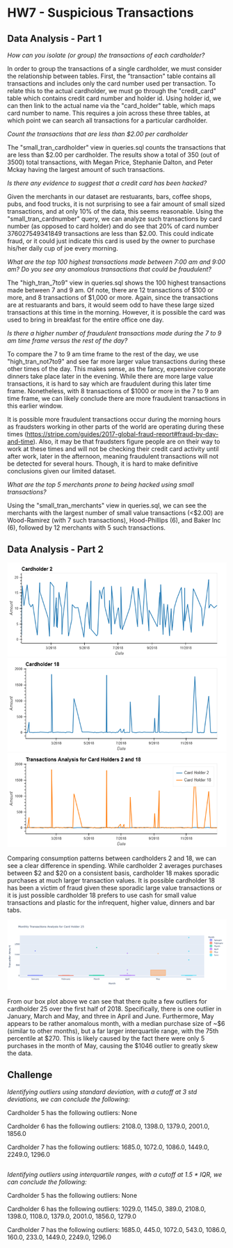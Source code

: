 # HW7 - Suspicious Transactions

## Data Analysis - Part 1

*How can you isolate (or group) the transactions of each cardholder?*

In order to group the transactions of a single cardholder, we must consider the relationship between tables. First, the "transaction" table contains all transactions and includes only the card number used per transaction. To relate this to the actual cardholder, we must go through the "credit_card" table which contains credit card number and holder id. Using holder id, we can then link to the actual name via the "card_holder" table, which maps card number to name. This requires a join across these three tables, at which point we can search all transactions for a particular cardholder.

*Count the transactions that are less than $2.00 per cardholder*

The "small_tran_cardholder" view in queries.sql counts the transactions that are less than $2.00 per cardholder. The results show a total of 350 (out of 3500) total transactions, with Megan Price, Stephanie Dalton, and Peter Mckay having the largest amount of such transactions.

*Is there any evidence to suggest that a credit card has been hacked?*

Given the merchants in our dataset are restuarants, bars, coffee shops, pubs, and food trucks, it is not surprising to see a fair amount of small sized transactions, and at only 10% of the data, this seems reasonable. Using the "small_tran_cardnumber" query, we can analyze such transactions by card number (as opposed to card holder) and do see that 20% of card number 376027549341849 transactions are less than $2.00. This could indicate fraud, or it could just indicate this card is used by the owner to purchase his/her daily cup of joe every morning.

*What are the top 100 highest transactions made between 7:00 am and 9:00 am? Do you see any anomalous transactions that could be fraudulent?*

The "high_tran_7to9" view in queries.sql shows the 100 highest transactions made between 7 and 9 am. Of note, there are 12 transactions of $100 or more, and 8 transactions of $1,000 or more. Again, since the transactions are at restuarants and bars, it would seem odd to have these large sized transactions at this time in the morning. However, it is possible the card was used to bring in breakfast for the entire office one day.

*Is there a higher number of fraudulent transactions made during the 7 to 9 am time frame versus the rest of the day?*

To compare the 7 to 9 am time frame to the rest of the day, we use "high_tran_not7to9" and see far more larger value transactions during these other times of the day. This makes sense, as the fancy, expensive corporate dinners take place later in the evening. While there are more large value transactions, it is hard to say which are fraudulent during this later time frame. Nonetheless, with 8 transactions of $1000 or more in the 7 to 9 am time frame, we can likely conclude there are more fraudulent transactions in this earlier window. 

It is possible more fraudulent transactions occur during the morning hours as fraudsters working in other parts of the world are operating during these times (https://stripe.com/guides/2017-global-fraud-report#fraud-by-day-and-time). Also, it may be that fraudsters figure people are on their way to work at these times and will not be checking their credit card activity until after work, later in the afternoon, meaning fraudulent transactions will not be detected for several hours. Though, it is hard to make definitive conclusions given our limited dataset.

*What are the top 5 merchants prone to being hacked using small transactions?*

Using the "small_tran_merchants" view in queries.sql, we can see the merchants with the largest number of small value transactions (<$2.00) are Wood-Ramirez (with 7 such transactions), Hood-Phillips (6), and Baker Inc (6), followed by 12 merchants with 5 such transactions.

## Data Analysis - Part 2

![cardholder2](images/cardholder2.png)
![cardholder18](images/cardholder18.png)
![cardholder2and18](images/cardholder2and18.png)

Comparing consumption patterns between cardholders 2 and 18, we can see a clear difference in spending. While cardholder 2 averages purchases between $2 and $20 on a consistent basis, cardholder 18 makes sporadic purchases at much larger transaction values. It is possible cardholder 18 has been a victim of fraud given these sporadic large value transactions or it is just possible cardholder 18 prefers to use cash for small value transactions and plastic for the infrequent, higher value, dinners and bar tabs.


![cardholder25](images/cardholder25.png)

From our box plot above we can see that there quite a few outliers for cardholder 25 over the first half of 2018. Specifically, there is one outlier in January, March and May, and three in April and June. Furthermore, May appears to be rather anomalous month, with a median purchase size of ~$6 (similar to other months), but a far larger interquartile range, with the 75th percentile at $270. This is likely caused by the fact there were only 5 purchases in the month of May, causing the $1046 outlier to greatly skew the data.

## Challenge

*Identifying outliers using standard deviation, with a cutoff at 3 std deviations, we can conclude the following:*

Cardholder 5 has the following outliers: None

Cardholder 6 has the following outliers: 2108.0, 1398.0, 1379.0, 2001.0, 1856.0

Cardholder 7 has the following outliers: 1685.0, 1072.0, 1086.0, 1449.0, 2249.0, 1296.0

## 

*Identifying outliers using interquartile ranges, with a cutoff at 1.5 * IQR, we can conclude the following:*

Cardholder 5 has the following outliers: None

Cardholder 6 has the following outliers: 1029.0, 1145.0, 389.0, 2108.0, 1398.0, 1108.0, 1379.0, 2001.0, 1856.0, 1279.0

Cardholder 7 has the following outliers: 1685.0, 445.0, 1072.0, 543.0, 1086.0, 160.0, 233.0, 1449.0, 2249.0, 1296.0


